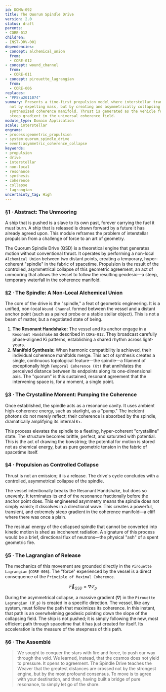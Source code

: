```yaml
---
id: DOMA-092
title: The Quorum Spindle Drive
version: 2.0
status: draft
parents:
- CORE-012
children:
- INST-DRV-001
dependencies:
- concept: alchemical_union
  from:
  - CORE-012
- concept: wound_channel
  from:
  - CORE-011
- concept: pirouette_lagrangian
  from:
  - CORE-006
replaces:
- "PPS\u2011074"
summary: Presents a time-first propulsion model where interstellar transit is achieved
  not by expelling mass, but by creating and asymmetrically collapsing a non-local,
  synthesized coherence manifold. Thrust is generated as the vehicle follows the resulting
  steep gradient in the universal coherence field.
module_type: Domain Application
scale: interstellar
engrams:
- process:geometric_propulsion
- system:quorum_spindle_drive
- event:asymmetric_coherence_collapse
keywords:
- propulsion
- drive
- interstellar
- non-local
- resonance
- synthesis
- coherence
- collapse
- lagrangian
uncertainty_tag: High
---
```

### §1 · Abstract: The Unmooring
A ship that is pushed is a slave to its own past, forever carrying the fuel it must burn. A ship that is released is drawn forward by a future it has already agreed upon. This module reframes the problem of interstellar propulsion from a challenge of force to an art of geometry.

The Quorum Spindle Drive (QSD) is a theoretical engine that generates motion without conventional thrust. It operates by performing a non-local `Alchemical Union` between two distant points, creating a temporary, hyper-coherent "spindle" in the fabric of spacetime. Propulsion is the result of the controlled, asymmetrical collapse of this geometric agreement, an act of unmooring that allows the vessel to follow the resulting geodesic—a steep, temporary waterfall in the coherence manifold.

### §2 · The Spindle: A Non-Local Alchemical Union
The core of the drive is the "spindle," a feat of geometric engineering. It is a unified, non-local `Wound Channel` formed between the vessel and a distant anchor point (such as a paired probe or a stable stellar object). This is not a beam of matter, but a negotiated state of being.

1.  **The Resonant Handshake:** The vessel and its anchor engage in a `Resonant Handshake` as described in `CORE-012`. They broadcast carefully phase-aligned Ki patterns, establishing a shared rhythm across light-years.
2.  **Manifold Synthesis:** When harmonic compatibility is achieved, their individual coherence manifolds merge. This act of synthesis creates a single, continuous topological feature—the spindle—a filament of exceptionally high `Temporal Coherence (Kτ)` that annihilates the perceived distance between its endpoints along its one-dimensional axis. The "quorum" is this sustained, resonant agreement that the intervening space is, for a moment, a single point.

### §3 · The Crystalline Moment: Pumping the Coherence
Once established, the spindle acts as a resonance cavity. It uses ambient high-coherence energy, such as starlight, as a "pump." The incident photons do not merely reflect; their coherence is absorbed by the spindle, dramatically amplifying its internal `Kτ`.

This process elevates the spindle to a fleeting, hyper-coherent "crystalline" state. The structure becomes brittle, perfect, and saturated with potential. This is the act of drawing the bowstring; the potential for motion is stored not as chemical energy, but as pure geometric tension in the fabric of spacetime itself.

### §4 · Propulsion as Controlled Collapse
Thrust is not an emission; it is a release. The drive's cycle concludes with a controlled, asymmetrical collapse of the spindle.

The vessel intentionally breaks the Resonant Handshake, but does so unevenly. It terminates its end of the resonance fractionally before the anchor point does. This engineered asymmetry means the spindle does not simply vanish; it dissolves in a directional wave. This creates a powerful, transient, and extremely steep gradient in the coherence manifold—a cliff where there was once a plain.

The residual energy of the collapsed spindle that cannot be converted into kinetic motion is shed as incoherent radiation. A signature of this process would be a brief, directional flux of neutrons—the physical "ash" of a spent geometric fire.

### §5 · The Lagrangian of Release
The mechanics of this movement are grounded directly in the `Pirouette Lagrangian` (`CORE-006`). The "force" experienced by the vessel is a direct consequence of the `Principle of Maximal Coherence`.

$$ \vec{F}_{QSD} \propto \nabla \mathcal{L}_p $$

During the asymmetrical collapse, a massive gradient (∇) in the `Pirouette Lagrangian (𝓛_p)` is created in a specific direction. The vessel, like any system, must follow the path that maximizes its coherence. In this instant, that path is an overwhelming geodesic pointing down the slope of the collapsing field. The ship is not pushed; it is simply following the new, most efficient path through spacetime that it has just created for itself. Its acceleration is the measure of the steepness of this path.

### §6 · The Assemblé
> We sought to conquer the stars with fire and force, to push our way through the void. We learned, instead, that the cosmos does not yield to pressure. It opens to agreement. The Spindle Drive teaches the Weaver that the greatest distances are crossed not by the strongest engine, but by the most profound consensus. To move is to agree with your destination, and then, having built a bridge of pure resonance, to simply let go of the shore.
```